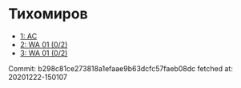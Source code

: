 # Тихомиров
- [1: AC](1.md)
- [2: WA 01 (0/2)](2.md)
- [3: WA 01 (0/2)](3.md)

Commit: b298c81ce273818a1efaae9b63dcfc57faeb08dc
 fetched at: 20201222-150107
